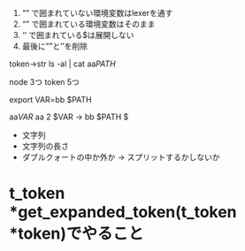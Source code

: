 1. “” で囲まれていない環境変数はlexerを通す
2. “” で囲まれている環境変数はそのまま
3. ‘’ で囲まれている$は展開しない
4. 最後に””と’’を削除

token->str
ls -al | cat aa$PATH$

node 3つ
token 5つ

export VAR=bb    $PATH

aa$VAR$
aa 2
$VAR -> bb $PATH 
$

- 文字列
- 文字列の長さ
- ダブルクォートの中か外か -> スプリットするかしないか

# t_token	*get_expanded_token(t_token *token)でやること
